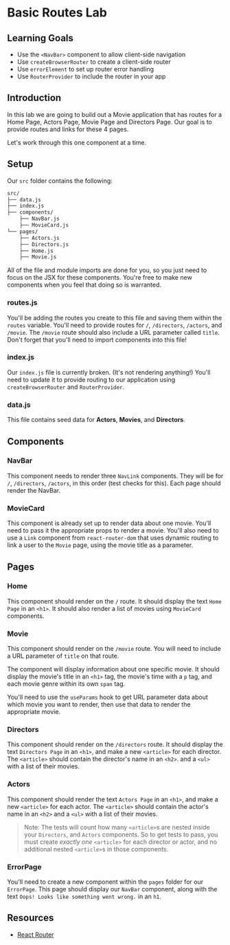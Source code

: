 # Basic Routes Lab

## Learning Goals

- Use the `<NavBar>` component to allow client-side navigation
- Use `createBrowserRouter` to create a client-side router
- Use `errorElement` to set up router error handling
- Use `RouterProvider` to include the router in your app

## Introduction

In this lab we are going to build out a Movie application that has routes for a
Home Page, Actors Page, Movie Page and Directors Page. Our goal is to provide
routes and links for these 4 pages.

Let's work through this one component at a time.

## Setup

Our `src` folder contains the following:

```txt
src/
├── data.js
├── index.js
├── components/
    ├── NavBar.js
    ├── MovieCard.js
└── pages/
    ├── Actors.js
    ├── Directors.js
    ├── Home.js
    ├── Movie.js
```

All of the file and module imports are done for you, so you just need to focus
on the JSX for these components. You're free to make new components when you
feel that doing so is warranted.

### routes.js

You'll be adding the routes you create to this file and saving them within the
`routes` variable. You'll need to provide routes for `/`, `/directors`,
`/actors`, and `/movie`. The `/movie` route should also include a URL parameter
called `title`. Don't forget that you'll need to import components into this
file!

### index.js

Our `index.js` file is currently broken. (It's not rendering anything!) You'll
need to update it to provide routing to our application using
`createBrowserRouter` and `RouterProvider`.

### data.js

This file contains seed data for **Actors**, **Movies**, and **Directors**.

## Components

### NavBar

This component needs to render three `NavLink` components. They will be for `/`,
`/directors`, `/actors`, in this order (test checks for this). Each page should
render the NavBar.

### MovieCard

This component is already set up to render data about one movie. You'll need to
pass it the appropriate props to render a movie. You'll also need to use a
`Link` component from `react-router-dom` that uses dynamic routing to link a
user to the `Movie` page, using the movie title as a parameter.

## Pages

### Home

This component should render on the `/` route. It should display the text `Home
Page` in an `<h1>`. It should also render a list of movies using `MovieCard`
components.

### Movie

This component should render on the `/movie` route. You will need to include a
URL parameter of `title` on that route.

The component will display information about one specific movie. It should
display the movie's title in an `<h1>` tag, the movie's time with a `p` tag, and
each movie genre within its own `span` tag.

You'll need to use the `useParams` hook to get URL parameter data about which
movie you want to render, then use that data to render the appropriate movie.

### Directors

This component should render on the `/directors` route. It should display the
text `Directors Page` in an `<h1>`, and make a new `<article>` for each
director. The `<article>` should contain the director's name in an `<h2>`. and a
`<ul>` with a list of their movies.

### Actors

This component should render the text `Actors Page` in an `<h1>`, and make a new
`<article>` for each actor. The `<article>` should contain the actor's name in
an `<h2>` and a `<ul>` with a list of their movies.

> Note: The tests will count how many `<article>`s are nested inside your
> `Directors`, and `Actors` components. So to get tests to pass, you must create
> _exactly one_ `<article>` for each director or actor, and no additional nested
> `<article>`s in those components.

### ErrorPage

You'll need to create a new component within the `pages` folder for our
`ErrorPage`. This page should display our `NavBar` component, along with the
text `Oops! Looks like something went wrong.` in an `h1`.

## Resources

- [React Router](https://v5.reactrouter.com/web/guides/quick-start)
